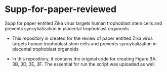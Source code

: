 # Supp-for-paper-reviewed
Supp for paper entitled Zika virus targets human trophoblast stem cells and prevents syncytialization in placental trophoblast organoids
* This repository is created for the review of paper entitled Zika virus targets human trophoblast stem cells and prevents syncytialization in placental trophoblast organoids

* In this repositiory, it contains the original code for creating Figure 3A, 3B, 3D, 3E, 3F. The essential for run the script was uploaded as well.
